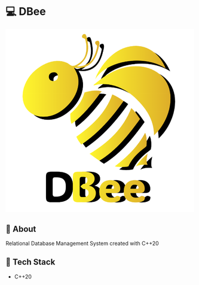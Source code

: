 # 💻 DBee

![](./images/logo.png)

## 👀 About

Relational Database Management System created with C++20

## 🔧 Tech Stack

- C++20
